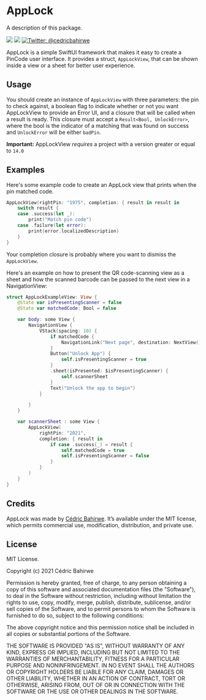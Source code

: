 # AppLock

A description of this package.

<p>
    <img src="https://img.shields.io/badge/iOS-14.0+-blue.svg" />
    <img src="https://img.shields.io/badge/Swift-5.1-red.svg" />
    <a href="https://twitter.com/cedricbahirwe">
        <img src="https://img.shields.io/badge/Contact-@cedricbahirwe-lightgrey.svg?style=flat" alt="Twitter: @cedricbahirwe" />
    </a>
</p>

AppLock is a simple SwiftUI framework that makes it easy to create a PinCode user interface. It provides a struct, `AppLockView`, that can be shown inside a view or a sheet for better user experience.


## Usage

You should create an instance of `AppLockView` with three parameters: the pin to check against, a boolean flag to indicate whether or not you want AppLockView to provide an Error UI, and a closure that will be called when a result is ready. This closure must accept a `Result<Bool, UnlockError>`, where the bool is the indicator of a matching that was found on success and `UnlockError` will be either `badPin`.

**Important:** AppLockView *requires* a project with a version greater or equal to `14.0`


## Examples

Here's some example code to create an AppLock view that prints when the pin matched code.

```swift
AppLockView(rightPin: "1975", completion: { result in result in                    
    switch result {
    case .success(let _):
        print("Match pin code")
    case .failure(let error):
        print(error.localizedDescription)
    }
}
```

Your completion closure is probably where you want to dismiss the `AppLockView`.

Here's an example on how to present the QR code-scanning view as a sheet and how the scanned barcode can be passed to the next view in a NavigationView:

```swift
struct AppLockExampleView: View {
    @State var isPresentingScanner = false
    @State var matchedCode: Bool = false

    var body: some View {
        NavigationView {
            VStack(spacing: 10) {
                if matchedCode {
                    NavigationLink("Next page", destination: NextView(), isActive: .constant(true)).hidden()
                }
                Button("Unlock App") {
                    self.isPresentingScanner = true
                }
                .sheet(isPresented: $isPresentingScanner) {
                    self.scannerSheet
                }
                Text("Unlock the app to begin")
            }

        }
    }

    var scannerSheet : some View {
        AppLockView(
            rightPin: "2021",
            completion: { result in
                if case .success(_) = result {
                    self.matchedCode = true
                    self.isPresentingScanner = false
                }
            }
        )
    }
}
```


## Credits

AppLock was made by [Cédric Bahirwe](https://twitter.com/cedricbahirwe). It’s available under the MIT license, which permits commercial use, modification, distribution, and private use.


## License

MIT License.

Copyright (c) 2021 Cédric Bahirwe

Permission is hereby granted, free of charge, to any person obtaining a copy of this software and associated documentation files (the "Software"), to deal in the Software without restriction, including without limitation the rights to use, copy, modify, merge, publish, distribute, sublicense, and/or sell copies of the Software, and to permit persons to whom the Software is furnished to do so, subject to the following conditions:

The above copyright notice and this permission notice shall be included in all copies or substantial portions of the Software.

THE SOFTWARE IS PROVIDED "AS IS", WITHOUT WARRANTY OF ANY KIND, EXPRESS OR IMPLIED, INCLUDING BUT NOT LIMITED TO THE WARRANTIES OF MERCHANTABILITY, FITNESS FOR A PARTICULAR PURPOSE AND NONINFRINGEMENT. IN NO EVENT SHALL THE AUTHORS OR COPYRIGHT HOLDERS BE LIABLE FOR ANY CLAIM, DAMAGES OR OTHER LIABILITY, WHETHER IN AN ACTION OF CONTRACT, TORT OR OTHERWISE, ARISING FROM, OUT OF OR IN CONNECTION WITH THE SOFTWARE OR THE USE OR OTHER DEALINGS IN THE SOFTWARE.
